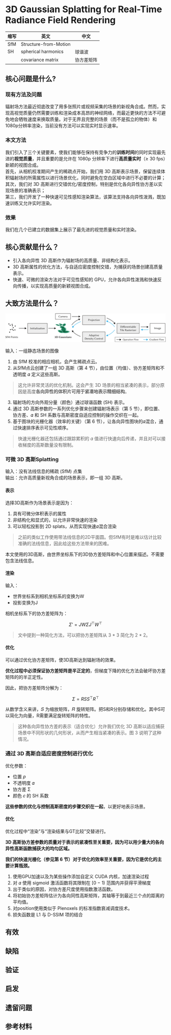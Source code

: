 # 3D Gaussian Splatting for Real-Time Radiance Field Rendering

|缩写|英文|中文|
|---|---|---|
|SfM|Structure-from-Motion||
|SH|spherical harmonics|球谐波|
||covariance matrix|协方差矩阵|

## 核心问题是什么?

### 现有方法及问题

辐射场方法最近彻底改变了用多张照片或视频采集的场景的新视角合成。然而，实现高视觉质量仍然需要训练和渲染成本高昂的神经网络，而最近更快的方法不可避免地会牺牲速度来换取质量。对于无界且完整的场景（而不是孤立的物体）和1080p分辨率渲染，当前没有方法可以实现实时显示速率。

### 本文方法

我们引入了三个关键要素，使我们能够在保持有竞争力的**训练时间**的同时实现最先进的**视觉质量**，并且重要的是允许在 1080p 分辨率下进行**高质量实时**（≥ 30 fps）新颖的视图合成。  
首先，从相机校准期间产生的稀疏点开始，我们用 3D 高斯表示场景，保留连续体积辐射场的所需属性以进行场景优化，同时避免在空白区域中进行不必要的计算；  
其次，我们对 3D 高斯进行交错优化/密度控制，特别是优化各向异性协方差以实现场景的准确表示；  
第三，我们开发了一种快速可见性感知渲染算法，该算法支持各向异性泼溅，既加速训练又允许实时渲染。

### 效果

我们在几个已建立的数据集上展示了最先进的视觉质量和实时渲染。

## 核心贡献是什么？

- 引入各向异性 3D 高斯作为辐射场的高质量、非结构化表示。  
- 3D 高斯属性的优化方法，与自适应密度控制交错，为捕获的场景创建高质量表示。  
- 快速、可微的渲染方法对于可见性感知的 GPU，允许各向异性泼溅和快速反向传播，以实现高质量的新颖视图合成。

## 大致方法是什么？

![](./assets/90c87fe420b7f068f6ef682c1ee5ed26_4_Figure_2_-1952255684.png)

输入：一组静态场景的图像

1. 由 SfM 校准的相应相机，会产生稀疏点云。  
2. 从SfM点云创建了一组 3D 高斯（第 4 节），由位置（均值）、协方差矩阵和不透明度 𝛼 定义这些高斯。  

> 这允许非常灵活的优化机制。这会产生 3D 场景的相当紧凑的表示，部分原因是高度**各向异性的体积片可用于紧凑地表示精细结构**。

3. 辐射场的方向外观分量（颜色）通过球谐函数 (SH) 表示。  
4. 通过 3D 高斯参数的一系列优化步骤来创建辐射场表示（第 5 节），即位置、协方差、𝛼 和 SH 系数与高斯密度自适应控制的操作交织在一起。
5. 基于图块的光栅化器（效率的关键）（第 6 节），让各向异性图块的𝛼混合，通过快速排序表示可见性顺序。  
> 快速光栅化器还包括通过跟踪累积的 𝛼 值进行快速向后传递，并且对可以接收梯度的高斯数量没有限制。

### 可微 3D 高斯Splatting

输入：没有法线信息的稀疏 (SfM) 点集  
输出：允许高质量新视角合成的场景表示，即一组 3D 高斯。  

#### 表示

选择3D高斯作为场景表示是因为：  
1. 具有可微分体积表示的属性  
2. 非结构化和显式的，以允许非常快速的渲染
3. 可以轻松投影到 2D splats，从而实现快速𝛼混合渲染

> 之前的类似工作使用带法线信息的2D平面圆。但SfM有时是难以估计比较准确的法线信息，因此给这些方法带来的困难。  

本文使用的3D高斯，由世界坐标系下的3D协方差矩阵和中心位置来描述。不需要包含法线信息。  

#### 渲染

输入：
- 世界坐标系到相机坐标系的变换为W
- 投影变换为J

相机坐标系下的协方差矩阵为：  

$$
\Sigma' = JW\Sigma J^\top W^\top
$$

> 文中提到一种简化方法，可以把协方差矩阵从 3 * 3 简化为 2 * 2。  

#### 优化

可以通过优化协方差矩阵，使3D高斯达到辐射场的效果。  

**优化过程中必须保证协方差矩阵是半正定的**，但梯度下降的优化方法会破坏协方差矩阵的的半正定性。  

因此，把协方差矩阵分解为：  

$$
\Sigma = RSS^\top R^\top
$$

从数学含义来讲，𝑆 为缩放矩阵，𝑅 旋转矩阵。把S和R分别存储和优化。其中S可以简化为向量，R需要满足旋转矩阵的特性。    

> 这种各向异性协方差的表示（适合优化）允许我们优化 3D 高斯以适应捕获场景中不同形状的几何形状，从而产生相当紧凑的表示。图 3 说明了这种情况。

### 通过 3D 高斯自适应密度控制进行优化

优化参数：
- 位置 𝑝
- 不透明度 𝛼   
- 协方差 Σ  
- 颜色 𝑐 的 SH 系数

**这些参数的优化与控制高斯密度的步骤交织在一起**，以更好地表示场景。

#### 优化

优化过程中“渲染”与“渲染结果与GT比较”交替进行。  

**3D 高斯协方差参数的质量对于表示的紧凑性至关重要，因为可以用少量大的各向异性高斯函数捕获大的均匀区域。**

**我们的快速光栅化（参见第 6 节）对于优化的效率至关重要，因为它是优化的主要计算瓶颈。**

1. 使用GPU加速以及为某些操作添加自定义 CUDA 内核，加速渲染过程  
2. 对 𝛼 使用 sigmoid 激活函数将其限制在 [0 − 1) 范围内并获得平滑梯度
3. 出于类似的原因，对协方差尺度使用指数激活函数。
4. 将初始协方差矩阵估计为各向同性高斯矩阵，其轴等于到最近三个点的距离的平均值。
5. 对position使用类似于 Plenoxels 的标准指数衰减调度技术。  
6. 损失函数是 L1 与 D-SSIM 项的结合

## 有效

## 缺陷

## 验证

## 启发

## 遗留问题

## 参考材料